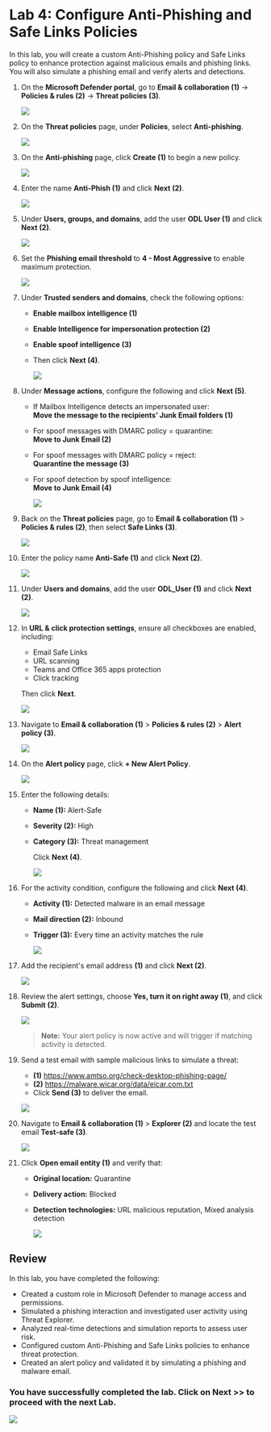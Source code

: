 # Lab 4: Configure Anti-Phishing and Safe Links Policies

In this lab, you will create a custom Anti-Phishing policy and Safe Links policy to enhance protection against malicious emails and phishing links. You will also simulate a phishing email and verify alerts and detections.

1. On the **Microsoft Defender portal**, go to **Email & collaboration (1)** → **Policies & rules (2)** → **Threat policies (3)**.

   ![](../media/rd_day1_ex1_t1_6.png)

1. On the **Threat policies** page, under **Policies**, select **Anti-phishing**.

   ![](../media/g_r_e2_2_5.png)

1. On the **Anti-phishing** page, click **Create (1)** to begin a new policy.

   ![](../media/rd_day1_ex2_t2_2.png)

1. Enter the name **Anti-Phish (1)** and click **Next (2)**.

   ![](../media/rd_day1_ex2_t2_3.png)

1. Under **Users, groups, and domains**, add the user **ODL User (1)** and click **Next (2)**.

   ![](../media/rd_day1_ex2_t2_4.png)

1. Set the **Phishing email threshold** to **4 - Most Aggressive** to enable maximum protection.

   ![](../media/rd_day1_ex2_t2_5.png)

1. Under **Trusted senders and domains**, check the following options:

   - **Enable mailbox intelligence (1)**
   - **Enable Intelligence for impersonation protection (2)**
   - **Enable spoof intelligence (3)**  
   - Then click **Next (4)**. 
     
      ![](../media/rd_day1_ex2_t2_6.png)

1. Under **Message actions**, configure the following and click **Next (5)**.

   - If Mailbox Intelligence detects an impersonated user:  
     **Move the message to the recipients’ Junk Email folders (1)**
   - For spoof messages with DMARC policy = quarantine:  
     **Move to Junk Email (2)**
   - For spoof messages with DMARC policy = reject:  
     **Quarantine the message (3)**
   - For spoof detection by spoof intelligence:  
     **Move to Junk Email (4)**  

      ![](../media/rd_day1_ex2_t2_7.png)

1. Back on the **Threat policies** page, go to **Email & collaboration (1)** > **Policies & rules (2)**, then select **Safe Links (3)**.

   ![](../media/rd_day1_ex2_t2_8.png)

1. Enter the policy name **Anti-Safe (1)** and click **Next (2)**.

   ![](../media/rd_day1_ex2_t2_9.png)

1. Under **Users and domains**, add the user **ODL_User (1)** and click **Next (2)**.

    ![](../media/rd_day1_ex2_t2_10.png)

1. In **URL & click protection settings**, ensure all checkboxes are enabled, including:

    - Email Safe Links
    - URL scanning
    - Teams and Office 365 apps protection
    - Click tracking  

    Then click **Next**.

    ![](../media/rd_day1_ex2_t2_11.png)

1. Navigate to **Email & collaboration (1)** > **Policies & rules (2)** > **Alert policy (3)**.

    ![](../media/rd_day1_ex2_t2_12.png)

1. On the **Alert policy** page, click **+ New Alert Policy**.

    ![](../media/rd_day1_ex2_t2_13.png)

1. Enter the following details:
    
    - **Name (1):** Alert-Safe  
    - **Severity (2):** High  
    - **Category (3):** Threat management  
      
      Click **Next (4)**.

      ![](../media/rd_day1_ex2_t2_14.png)

1. For the activity condition, configure the following and click **Next (4)**.

    - **Activity (1):** Detected malware in an email message  
    - **Mail direction (2):** Inbound  
    - **Trigger (3):** Every time an activity matches the rule  

      ![](../media/rd_day1_ex2_t2_15.png)

1. Add the recipient's email address **(1)** and click **Next (2)**.

    ![](../media/rd_day1_ex2_t2_16.png)

1. Review the alert settings, choose **Yes, turn it on right away (1)**, and click **Submit (2)**.

    ![](../media/rd_day1_ex2_t2_17.png)

   > **Note:** Your alert policy is now active and will trigger if matching activity is detected.

1. Send a test email with sample malicious links to simulate a threat:
    
    - **(1)** https://www.amtso.org/check-desktop-phishing-page/  
    - **(2)** https://malware.wicar.org/data/eicar.com.txt  
    - Click **Send (3)** to deliver the email.

    ![](../media/rd_day1_ex2_t2_18.png)

1. Navigate to **Email & collaboration (1)** > **Explorer (2)** and locate the test email **Test-safe (3)**.

    ![](../media/rd_day1_ex2_t2_19.png)

1. Click **Open email entity (1)** and verify that:
    
    - **Original location:** Quarantine  
    - **Delivery action:** Blocked  
    - **Detection technologies:** URL malicious reputation, Mixed analysis detection  

      ![](../media/rd_day1_ex2_t2_20.png)

## Review

In this lab, you have completed the following:

- Created a custom role in Microsoft Defender to manage access and permissions.
- Simulated a phishing interaction and investigated user activity using Threat Explorer.
- Analyzed real-time detections and simulation reports to assess user risk.
- Configured custom Anti-Phishing and Safe Links policies to enhance threat protection.
- Created an alert policy and validated it by simulating a phishing and malware email.

### You have successfully completed the lab. Click on **Next >>** to proceed with the next Lab.

![](../media/rd_gs_1_9.png)
